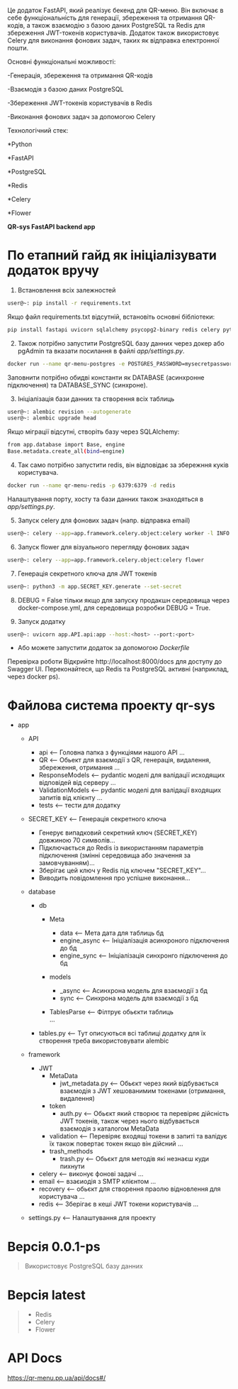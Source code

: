 Це додаток FastAPI, який реалізує бекенд для QR-меню. Він включає в себе функціональність для генерації, збереження та отримання QR-кодів, а також взаємодію з базою даних PostgreSQL та Redis для збереження JWT-токенів користувачів. Додаток також використовує Celery для виконання фонових задач, таких як відправка електронної пошти.

Основні функціональні можливості:

-Генерація, збереження та отримання QR-кодів

-Взаємодія з базою даних PostgreSQL

-Збереження JWT-токенів користувачів в Redis

-Виконання фонових задач за допомогою Celery

Технологічний стек:

*Python

*FastAPI

*PostgreSQL

*Redis

*Celery

*Flower


**QR-sys FastAPI backend app**


# По етапний гайд як ініціалізувати додаток вручу

1. Встановлення всіх залежностей 

```bash
user@~: pip install -r requirements.txt
```

Якщо файл requirements.txt відсутній, встановіть основні бібліотеки:

```bash
pip install fastapi uvicorn sqlalchemy psycopg2-binary redis celery python-multipart python-jose[cryptography] passlib[bcrypt] python-dotenv
```


2. Також потрібно запустити PostgreSQL базу данних через докер або pgAdmin
   та вказати посилання в файлі *app/settings.py*.

```bash
docker run --name qr-menu-postgres -e POSTGRES_PASSWORD=mysecretpassword -p 5432:5432 -d postgres
```

Заповнити потрібно обидві константи як DATABASE (асинхронне підключення) та DATABASE_SYNC (синхроне).

3. Ініціалізація бази данних та створення всіх таблиць

```bash
user@~: alembic revision --autogenerate
user@~: alembic upgrade head
```
Якщо міграції відсутні, створіть базу через SQLAlchemy:

```bash
from app.database import Base, engine
Base.metadata.create_all(bind=engine)
```

4. Так само потрібно запустити redis, він відповідає за збережння куків користувача.

```bash
docker run --name qr-menu-redis -p 6379:6379 -d redis
```

   Налаштування порту, хосту та бази данних також знаходяться в *app/settings.py*.


5. Запуск celery для фонових задач (напр. відправка email)

```bash
user@~: celery --app=app.framework.celery.object:celery worker -l INFO
```

6. Запуск flower для візуального перегляду фонових задач
   
```bash
user@~: celery --app=app.framework.celery.object:celery flower
```

7. Генерація секретного ключа для JWT токенів

```bash
user@~: python3 -m app.SECRET_KEY.generate --set-secret
```


8. DEBUG = False тільки якщо для запуску продакшн середовища через
   docker-compose.yml, для середовища розробки DEBUG = True.
 
9. Запуск додатку

```bash
user@~: uvicorn app.API.api:app --host:<host> --port:<port>
```

* Або можете запустити додаток за допомогою *Dockerfile*

Перевірка роботи
Відкрийте http://localhost:8000/docs для доступу до Swagger UI.
Переконайтеся, що Redis та PostgreSQL активні (наприклад, через docker ps).


# Файлова система проекту qr-sys

- app
    - API
        - api <-- Головна папка з функціями нашого API
            ...
        - QR <-- Обьект для взаємодії з QR, генерація, видалення, збереження, отримання
            ...
        - ResponseModels <-- pydantic моделі для валідації исходящих відповідей від серверу
            ...
        - ValidationModels <-- pydantic моделі для валідації входящих запитів від клієнту
            ...
        - tests <-- тести для додатку

    - SECRET_KEY <-- Генерація секретного ключа
       - Генерує випадковий секретний ключ (SECRET_KEY) довжиною 70 символів...
       - Підключається до Redis із використанням параметрів підключення (змінні середовища або значення за замовчуванням)...
       - Зберігає цей ключ у Redis під ключем "SECRET_KEY"...
       - Виводить повідомлення про успішне виконання...


    -  database 
        - db
            - Meta 
                - data <-- Мета дата для таблиць бд
                - engine_async <-- Ініціалізація асинхроного підключення до бд
                - engine_sync <-- Ініціалізація синхронго підключення до бд 

            - models
                - _async <-- Асинхрона модель для взаємодії з бд
                - sync <-- Синхрона модель для взаємодії з бд
            
            - TablesParse <-- Філтрує обьєкти таблиць  
                ... 

        - tables.py <-- Тут описуються всі таблиці додатку для їх створення треба використовувати alembic

    - framework
        - JWT
            - MetaData
                - jwt_metadata.py <-- Обьєкт через який відбувається взаємодія з JWT хешованимим токенами (отримання, видалення)
            - token 
                - auth.py <-- Обьєкт який створює та перевіряє дійсність JWT токенів, також через нього
                                відбувається взаємодія з каталогом MetaData
            - validation <-- Перевіряє входящі токени в запиті та валідує їх також повертає токен якщо він дійсний 
                ...
            - trash_methods
                - trash.py <-- Обьєкт для методів які незнаєш куди пихнути
        - celery <-- виконує фонові задачі
           ...
        - email <-- взаєиодія з SMTP клієнтом 
           ...
        - recovery <-- обьєкт для створення праолю відновлення для користувача
           ...
        - redis <-- Зберігає в кеші JWT токени користувачів
           ...
    - settings.py <-- Налаштування для проекту 


# Версія 0.0.1-ps

> Використовує PostgreSQL базу данних

# Версія latest
> + Redis
> + Celery
> + Flower

# API Docs

https://qr-menu.pp.ua/api/docs#/
